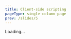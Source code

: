 ```yaml
---
title: Client-side scripting
pageType: single-column-page
prev: /slides/5
---
```


<p
    hx-get="/partial/bullet-points/scripting/1"
    hx-trigger="load"
    hx-swap="outerHTML"
>Loading...</p>

